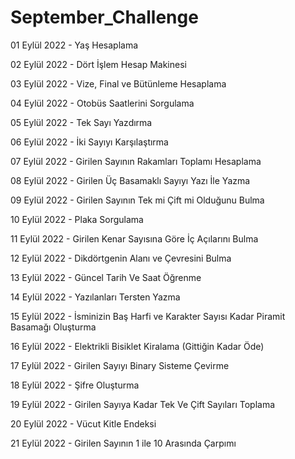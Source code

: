 # September_Challenge

01 Eylül 2022  - Yaş Hesaplama

02 Eylül 2022 - Dört İşlem Hesap Makinesi

03 Eylül 2022 - Vize, Final ve Bütünleme Hesaplama

04 Eylül 2022 - Otobüs Saatlerini Sorgulama

05 Eylül 2022 - Tek Sayı Yazdırma 

06 Eylül 2022 - İki Sayıyı Karşılaştırma

07 Eylül 2022 - Girilen Sayının Rakamları Toplamı Hesaplama

08 Eylül 2022 - Girilen Üç Basamaklı Sayıyı Yazı İle Yazma

09 Eylül 2022 - Girilen Sayının Tek mi Çift mi Olduğunu Bulma

10 Eylül 2022 - Plaka Sorgulama

11 Eylül 2022 - Girilen Kenar Sayısına Göre İç Açılarını Bulma

12 Eylül 2022 - Dikdörtgenin Alanı ve Çevresini Bulma

13 Eylül 2022 - Güncel Tarih Ve Saat Öğrenme

14 Eylül 2022 - Yazılanları Tersten Yazma 

15 Eylül 2022 - İsminizin Baş Harfi ve Karakter Sayısı Kadar Piramit Basamağı Oluşturma

16 Eylül 2022 - Elektrikli Bisiklet Kiralama (Gittiğin Kadar Öde)

17 Eylül 2022 - Girilen Sayıyı Binary Sisteme Çevirme 

18 Eylül 2022 - Şifre Oluşturma

19 Eylül 2022 - Girilen Sayıya Kadar Tek Ve Çift Sayıları Toplama

20 Eylül 2022 - Vücut Kitle Endeksi 

21 Eylül 2022 - Girilen Sayının 1 ile 10 Arasında Çarpımı